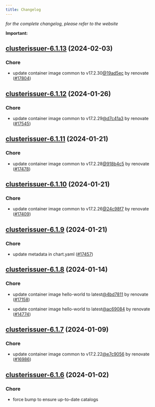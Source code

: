 ```yaml
---
title: Changelog
---
```



*for the complete changelog, please refer to the website*

**Important:**

















## [clusterissuer-6.1.13](https://github.com/truecharts/charts/compare/clusterissuer-6.1.12...clusterissuer-6.1.13) (2024-02-03)

### Chore



- update container image common to v17.2.30[@19ad5ec](https://github.com/19ad5ec) by renovate ([#17804](https://github.com/truecharts/charts/issues/17804))


## [clusterissuer-6.1.12](https://github.com/truecharts/charts/compare/clusterissuer-6.1.11...clusterissuer-6.1.12) (2024-01-26)

### Chore



- update container image common to v17.2.29[@d7c41a3](https://github.com/d7c41a3) by renovate ([#17545](https://github.com/truecharts/charts/issues/17545))


## [clusterissuer-6.1.11](https://github.com/truecharts/charts/compare/clusterissuer-6.1.10...clusterissuer-6.1.11) (2024-01-21)

### Chore



- update container image common to v17.2.28[@918b4c5](https://github.com/918b4c5) by renovate ([#17478](https://github.com/truecharts/charts/issues/17478))


## [clusterissuer-6.1.10](https://github.com/truecharts/charts/compare/clusterissuer-6.1.9...clusterissuer-6.1.10) (2024-01-21)

### Chore



- update container image common to v17.2.26[@24c98f7](https://github.com/24c98f7) by renovate ([#17409](https://github.com/truecharts/charts/issues/17409))


## [clusterissuer-6.1.9](https://github.com/truecharts/charts/compare/clusterissuer-6.1.8...clusterissuer-6.1.9) (2024-01-21)

### Chore



- update metadata in chart.yaml ([#17457](https://github.com/truecharts/charts/issues/17457))


## [clusterissuer-6.1.8](https://github.com/truecharts/charts/compare/clusterissuer-6.1.7...clusterissuer-6.1.8) (2024-01-14)

### Chore



- update container image hello-world to latest[@4bd7811](https://github.com/4bd7811) by renovate ([#17158](https://github.com/truecharts/charts/issues/17158))

- update container image hello-world to latest[@ac69084](https://github.com/ac69084) by renovate ([#14774](https://github.com/truecharts/charts/issues/14774))




## [clusterissuer-6.1.7](https://github.com/truecharts/charts/compare/clusterissuer-6.1.6...clusterissuer-6.1.7) (2024-01-09)

### Chore



- update container image common to v17.2.22[@e7c9056](https://github.com/e7c9056) by renovate ([#16986](https://github.com/truecharts/charts/issues/16986))


## [clusterissuer-6.1.6](https://github.com/truecharts/charts/compare/clusterissuer-6.1.5...clusterissuer-6.1.6) (2024-01-02)

### Chore



- force bump to ensure up-to-date catalogs
